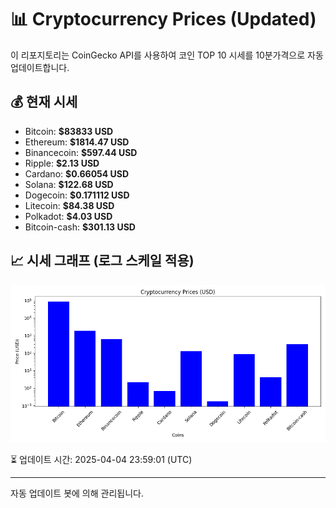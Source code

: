 
# 📊 Cryptocurrency Prices (Updated)

이 리포지토리는 CoinGecko API를 사용하여 코인 TOP 10 시세를 10분가격으로 자동 업데이트합니다.

## 💰 현재 시세
- Bitcoin: **$83833 USD**
- Ethereum: **$1814.47 USD**
- Binancecoin: **$597.44 USD**
- Ripple: **$2.13 USD**
- Cardano: **$0.66054 USD**
- Solana: **$122.68 USD**
- Dogecoin: **$0.171112 USD**
- Litecoin: **$84.38 USD**
- Polkadot: **$4.03 USD**
- Bitcoin-cash: **$301.13 USD**

## 📈 시세 그래프 (로그 스케일 적용)
![Crypto Prices](crypto_prices.png)

⏳ 업데이트 시간: 2025-04-04 23:59:01 (UTC)

---
자동 업데이트 봇에 의해 관리됩니다.
